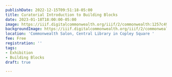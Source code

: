 ```yaml
---
publishDate: 2022-12-15T09:51:18-05:00
title: Curatorial Introduction to Building Blocks
date: 2023-01-18T18:00:00-05:00
image: https://iiif.digitalcommonwealth.org/iiif/2/commonwealth:1257c490j/362,269,5105,3295/full/0/default.jpg
backgroundImage: https://iiif.digitalcommonwealth.org/iiif/2/commonwealth:1257c490j/362,269,5105,3295/full/0/default.jpg
location: 'Commonwealth Salon, Central Library in Copley Square '
fee: Free
registration: ''
tags:
- Exhibition
- Building Blocks
draft: true

---
```

